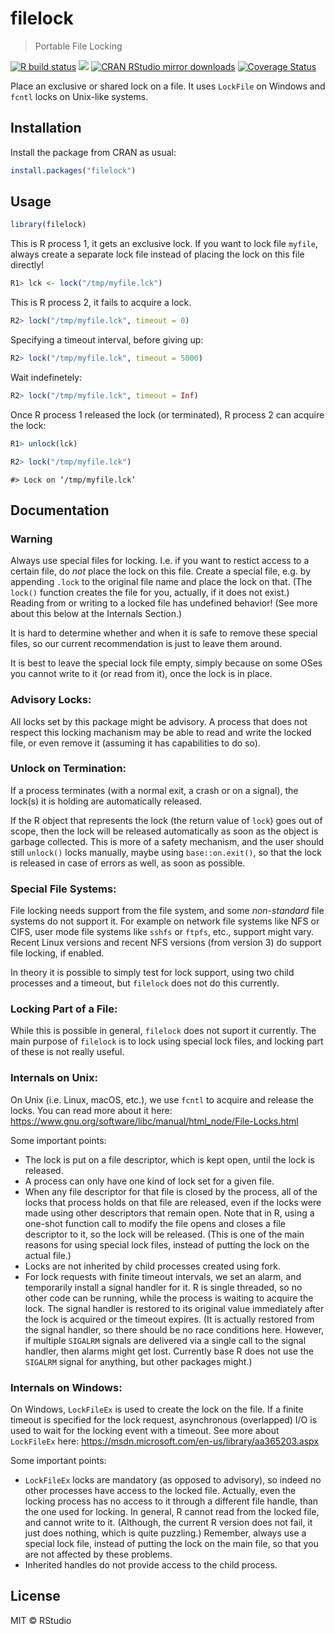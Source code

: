 
# filelock

> Portable File Locking

<!-- badges: start -->

[![R build
status](https://github.com/r-lib/filelock/workflows/R-CMD-check/badge.svg)](https://github.com/r-lib/filelock/actions)
[![](http://www.r-pkg.org/badges/version/filelock)](http://www.r-pkg.org/pkg/filelock)
[![CRAN RStudio mirror
downloads](http://cranlogs.r-pkg.org/badges/filelock)](http://www.r-pkg.org/pkg/filelock)
[![Coverage
Status](https://img.shields.io/codecov/c/github/r-lib/filelock/master.svg)](https://codecov.io/github/r-lib/filelock?branch=master)
<!-- badges: end -->

Place an exclusive or shared lock on a file. It uses `LockFile` on
Windows and `fcntl` locks on Unix-like systems.

## Installation

Install the package from CRAN as usual:

``` r
install.packages("filelock")
```

## Usage

``` r
library(filelock)
```

This is R process 1, it gets an exclusive lock. If you want to lock file
`myfile`, always create a separate lock file instead of placing the lock
on this file directly\!

``` r
R1> lck <- lock("/tmp/myfile.lck")
```

This is R process 2, it fails to acquire a lock.

``` r
R2> lock("/tmp/myfile.lck", timeout = 0)
```

Specifying a timeout interval, before giving up:

``` r
R2> lock("/tmp/myfile.lck", timeout = 5000)
```

Wait indefinetely:

``` r
R2> lock("/tmp/myfile.lck", timeout = Inf)
```

Once R process 1 released the lock (or terminated), R process 2 can
acquire the lock:

``` r
R1> unlock(lck)
```

``` r
R2> lock("/tmp/myfile.lck")
```

    #> Lock on ‘/tmp/myfile.lck’

## Documentation

### Warning

Always use special files for locking. I.e. if you want to restict access
to a certain file, do *not* place the lock on this file. Create a
special file, e.g. by appending `.lock` to the original file name and
place the lock on that. (The `lock()` function creates the file for you,
actually, if it does not exist.) Reading from or writing to a locked
file has undefined behavior\! (See more about this below at the
Internals Section.)

It is hard to determine whether and when it is safe to remove these
special files, so our current recommendation is just to leave them
around.

It is best to leave the special lock file empty, simply because on some
OSes you cannot write to it (or read from it), once the lock is in
place.

### Advisory Locks:

All locks set by this package might be advisory. A process that does not
respect this locking machanism may be able to read and write the locked
file, or even remove it (assuming it has capabilities to do so).

### Unlock on Termination:

If a process terminates (with a normal exit, a crash or on a signal),
the lock(s) it is holding are automatically released.

If the R object that represents the lock (the return value of `lock`)
goes out of scope, then the lock will be released automatically as soon
as the object is garbage collected. This is more of a safety mechanism,
and the user should still `unlock()` locks manually, maybe using
`base::on.exit()`, so that the lock is released in case of errors as
well, as soon as possible.

### Special File Systems:

File locking needs support from the file system, and some *non-standard*
file systems do not support it. For example on network file systems like
NFS or CIFS, user mode file systems like `sshfs` or `ftpfs`, etc.,
support might vary. Recent Linux versions and recent NFS versions (from
version 3) do support file locking, if enabled.

In theory it is possible to simply test for lock support, using two
child processes and a timeout, but `filelock` does not do this
currently.

### Locking Part of a File:

While this is possible in general, `filelock` does not suport it
currently. The main purpose of `filelock` is to lock using special lock
files, and locking part of these is not really useful.

### Internals on Unix:

On Unix (i.e. Linux, macOS, etc.), we use `fcntl` to acquire and release
the locks. You can read more about it here:
<https://www.gnu.org/software/libc/manual/html_node/File-Locks.html>

Some important points:

  - The lock is put on a file descriptor, which is kept open, until the
    lock is released.
  - A process can only have one kind of lock set for a given file.
  - When any file descriptor for that file is closed by the process, all
    of the locks that process holds on that file are released, even if
    the locks were made using other descriptors that remain open. Note
    that in R, using a one-shot function call to modify the file opens
    and closes a file descriptor to it, so the lock will be released.
    (This is one of the main reasons for using special lock files,
    instead of putting the lock on the actual file.)
  - Locks are not inherited by child processes created using fork.
  - For lock requests with finite timeout intervals, we set an alarm,
    and temporarily install a signal handler for it. R is single
    threaded, so no other code can be running, while the process is
    waiting to acquire the lock. The signal handler is restored to its
    original value immediately after the lock is acquired or the timeout
    expires. (It is actually restored from the signal handler, so there
    should be no race conditions here. However, if multiple `SIGALRM`
    signals are delivered via a single call to the signal handler, then
    alarms might get lost. Currently base R does not use the `SIGALRM`
    signal for anything, but other packages might.)

### Internals on Windows:

On Windows, `LockFileEx` is used to create the lock on the file. If a
finite timeout is specified for the lock request, asynchronous
(overlapped) I/O is used to wait for the locking event with a timeout.
See more about `LockFileEx` here:
<https://msdn.microsoft.com/en-us/library/aa365203.aspx>

Some important points:

  - `LockFileEx` locks are mandatory (as opposed to advisory), so indeed
    no other processes have access to the locked file. Actually, even
    the locking process has no access to it through a different file
    handle, than the one used for locking. In general, R cannot read
    from the locked file, and cannot write to it. (Although, the current
    R version does not fail, it just does nothing, which is quite
    puzzling.) Remember, always use a special lock file, instead of
    putting the lock on the main file, so that you are not affected by
    these problems.
  - Inherited handles do not provide access to the child process.

## License

MIT © RStudio
